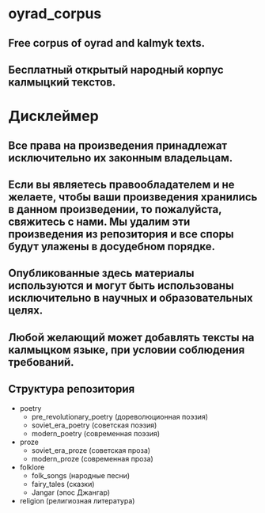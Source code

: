 # oyrad_corpus

## Free corpus of oyrad and kalmyk texts.
## Бесплатный открытый народный корпус калмыцкий текстов.
# Дисклеймер
## Все права на произведения принадлежат исключительно их законным владельцам.
## Если вы являетесь правообладателем и не желаете, чтобы ваши произведения хранились в данном произведении, то пожалуйста, свяжитесь с нами. Мы удалим эти произведения из репозитория и все споры будут улажены в досудебном порядке.
## Опубликованные здесь материалы используются и могут быть использованы исключительно в научных и образовательных целях.
## Любой желающий может добавлять тексты на калмыцком языке, при условии соблюдения требований.

## Структура репозитория
* poetry 
  * pre_revolutionary_poetry (дореволюционная поэзия)
  * soviet_era_poetry (советская поэзия)
  * modern_poetry (современная поэзия)
* proze
  * soviet_era_proze (советская проза)
  * modern_proze (современная проза)
* folklore
  * folk_songs (народные песни)
  * fairy_tales (сказки)
  * Jangar (эпос Джангар)
* religion (религиозная литература)
